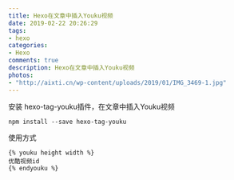 ```yaml
---
title: Hexo在文章中插入Youku视频
date: 2019-02-22 20:26:29
tags:
- hexo
categories:
- Hexo
comments: true
description: Hexo在文章中插入Youku视频
photos:
- "http://aixti.cn/wp-content/uploads/2019/01/IMG_3469-1.jpg"
---
```

安装 hexo-tag-youku插件，在文章中插入Youku视频

```
npm install --save hexo-tag-youku
```

使用方式

```
{% youku height width %}
优酷视频id
{% endyouku %}
```

